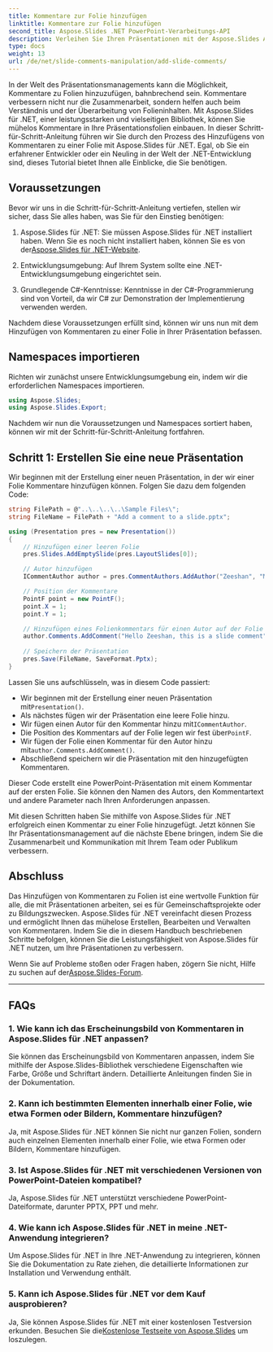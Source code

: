 ```yaml
---
title: Kommentare zur Folie hinzufügen
linktitle: Kommentare zur Folie hinzufügen
second_title: Aspose.Slides .NET PowerPoint-Verarbeitungs-API
description: Verleihen Sie Ihren Präsentationen mit der Aspose.Slides API mehr Tiefe und Interaktion. Erfahren Sie, wie Sie mit .NET ganz einfach Kommentare in Ihre Folien integrieren. Steigern Sie das Engagement und fesseln Sie Ihr Publikum.
type: docs
weight: 13
url: /de/net/slide-comments-manipulation/add-slide-comments/
---
```


In der Welt des Präsentationsmanagements kann die Möglichkeit, Kommentare zu Folien hinzuzufügen, bahnbrechend sein. Kommentare verbessern nicht nur die Zusammenarbeit, sondern helfen auch beim Verständnis und der Überarbeitung von Folieninhalten. Mit Aspose.Slides für .NET, einer leistungsstarken und vielseitigen Bibliothek, können Sie mühelos Kommentare in Ihre Präsentationsfolien einbauen. In dieser Schritt-für-Schritt-Anleitung führen wir Sie durch den Prozess des Hinzufügens von Kommentaren zu einer Folie mit Aspose.Slides für .NET. Egal, ob Sie ein erfahrener Entwickler oder ein Neuling in der Welt der .NET-Entwicklung sind, dieses Tutorial bietet Ihnen alle Einblicke, die Sie benötigen.

## Voraussetzungen

Bevor wir uns in die Schritt-für-Schritt-Anleitung vertiefen, stellen wir sicher, dass Sie alles haben, was Sie für den Einstieg benötigen:

1.  Aspose.Slides für .NET: Sie müssen Aspose.Slides für .NET installiert haben. Wenn Sie es noch nicht installiert haben, können Sie es von der[Aspose.Slides für .NET-Website](https://releases.aspose.com/slides/net/).

2. Entwicklungsumgebung: Auf Ihrem System sollte eine .NET-Entwicklungsumgebung eingerichtet sein.

3. Grundlegende C#-Kenntnisse: Kenntnisse in der C#-Programmierung sind von Vorteil, da wir C# zur Demonstration der Implementierung verwenden werden.

Nachdem diese Voraussetzungen erfüllt sind, können wir uns nun mit dem Hinzufügen von Kommentaren zu einer Folie in Ihrer Präsentation befassen.

## Namespaces importieren

Richten wir zunächst unsere Entwicklungsumgebung ein, indem wir die erforderlichen Namespaces importieren.

```csharp
using Aspose.Slides;
using Aspose.Slides.Export;
```

Nachdem wir nun die Voraussetzungen und Namespaces sortiert haben, können wir mit der Schritt-für-Schritt-Anleitung fortfahren.

## Schritt 1: Erstellen Sie eine neue Präsentation

Wir beginnen mit der Erstellung einer neuen Präsentation, in der wir einer Folie Kommentare hinzufügen können. Folgen Sie dazu dem folgenden Code:

```csharp
string FilePath = @"..\..\..\..\Sample Files\";
string FileName = FilePath + "Add a comment to a slide.pptx";

using (Presentation pres = new Presentation())
{
    // Hinzufügen einer leeren Folie
    pres.Slides.AddEmptySlide(pres.LayoutSlides[0]);

    // Autor hinzufügen
    ICommentAuthor author = pres.CommentAuthors.AddAuthor("Zeeshan", "MZ");

    // Position der Kommentare
    PointF point = new PointF();
    point.X = 1;
    point.Y = 1;

    // Hinzufügen eines Folienkommentars für einen Autor auf der Folie
    author.Comments.AddComment("Hello Zeeshan, this is a slide comment", pres.Slides[0], point, DateTime.Now);
    
    // Speichern der Präsentation
    pres.Save(FileName, SaveFormat.Pptx);
}
```

Lassen Sie uns aufschlüsseln, was in diesem Code passiert:

-  Wir beginnen mit der Erstellung einer neuen Präsentation mit`Presentation()`.
- Als nächstes fügen wir der Präsentation eine leere Folie hinzu.
-  Wir fügen einen Autor für den Kommentar hinzu mit`ICommentAuthor`.
-  Die Position des Kommentars auf der Folie legen wir fest über`PointF`.
- Wir fügen der Folie einen Kommentar für den Autor hinzu mit`author.Comments.AddComment()`.
- Abschließend speichern wir die Präsentation mit den hinzugefügten Kommentaren.

Dieser Code erstellt eine PowerPoint-Präsentation mit einem Kommentar auf der ersten Folie. Sie können den Namen des Autors, den Kommentartext und andere Parameter nach Ihren Anforderungen anpassen.

Mit diesen Schritten haben Sie mithilfe von Aspose.Slides für .NET erfolgreich einen Kommentar zu einer Folie hinzugefügt. Jetzt können Sie Ihr Präsentationsmanagement auf die nächste Ebene bringen, indem Sie die Zusammenarbeit und Kommunikation mit Ihrem Team oder Publikum verbessern.

## Abschluss

Das Hinzufügen von Kommentaren zu Folien ist eine wertvolle Funktion für alle, die mit Präsentationen arbeiten, sei es für Gemeinschaftsprojekte oder zu Bildungszwecken. Aspose.Slides für .NET vereinfacht diesen Prozess und ermöglicht Ihnen das mühelose Erstellen, Bearbeiten und Verwalten von Kommentaren. Indem Sie die in diesem Handbuch beschriebenen Schritte befolgen, können Sie die Leistungsfähigkeit von Aspose.Slides für .NET nutzen, um Ihre Präsentationen zu verbessern.

 Wenn Sie auf Probleme stoßen oder Fragen haben, zögern Sie nicht, Hilfe zu suchen auf der[Aspose.Slides-Forum](https://forum.aspose.com/).

---

## FAQs

### 1. Wie kann ich das Erscheinungsbild von Kommentaren in Aspose.Slides für .NET anpassen?

Sie können das Erscheinungsbild von Kommentaren anpassen, indem Sie mithilfe der Aspose.Slides-Bibliothek verschiedene Eigenschaften wie Farbe, Größe und Schriftart ändern. Detaillierte Anleitungen finden Sie in der Dokumentation.

### 2. Kann ich bestimmten Elementen innerhalb einer Folie, wie etwa Formen oder Bildern, Kommentare hinzufügen?

Ja, mit Aspose.Slides für .NET können Sie nicht nur ganzen Folien, sondern auch einzelnen Elementen innerhalb einer Folie, wie etwa Formen oder Bildern, Kommentare hinzufügen.

### 3. Ist Aspose.Slides für .NET mit verschiedenen Versionen von PowerPoint-Dateien kompatibel?

Ja, Aspose.Slides für .NET unterstützt verschiedene PowerPoint-Dateiformate, darunter PPTX, PPT und mehr.

### 4. Wie kann ich Aspose.Slides für .NET in meine .NET-Anwendung integrieren?

Um Aspose.Slides für .NET in Ihre .NET-Anwendung zu integrieren, können Sie die Dokumentation zu Rate ziehen, die detaillierte Informationen zur Installation und Verwendung enthält.

### 5. Kann ich Aspose.Slides für .NET vor dem Kauf ausprobieren?

Ja, Sie können Aspose.Slides für .NET mit einer kostenlosen Testversion erkunden. Besuchen Sie die[Kostenlose Testseite von Aspose.Slides](https://releases.aspose.com/) um loszulegen.